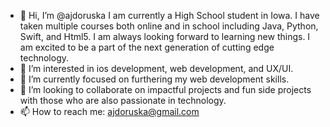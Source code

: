 - 👋 Hi, I’m @ajdoruska I am currently a High School student in Iowa. I have taken multiple courses both online and in school including Java, Python, Swift, and Html5. I am always looking forward to learning new things. I am excited to be a part of the next generation of cutting edge technology.
- 👀 I’m interested in ios development, web development, and UX/UI.
- 🌱 I’m currently focused on furthering my web development skills.
- 💞️ I’m looking to collaborate on impactful projects and fun side projects with those who are also passionate in technology.
- 📫 How to reach me: ajdoruska@gmail.com

<!---
ajdoruska/ajdoruska is a ✨ special ✨ repository because its `README.md` (this file) appears on your GitHub profile.
You can click the Preview link to take a look at your changes.
--->
